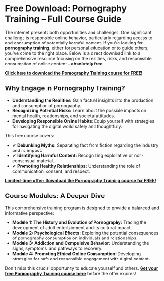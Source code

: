 # Free Download: Pornography Training – Full Course Guide

The internet presents both opportunities and challenges. One significant challenge is responsible online behavior, particularly regarding access to and consumption of potentially harmful content. If you're looking for **pornography training**, either for personal education or to guide others, you've come to the right place. Below is a direct download link to a comprehensive resource focusing on the realities, risks, and responsible consumption of online content – **absolutely free**.

[**Click here to download the Pornography Training course for FREE!**](https://udemywork.com/pornography-training)

## Why Engage in Pornography Training?

*   **Understanding the Realities:** Gain factual insights into the production and consumption of pornography.
*   **Recognizing Potential Risks:** Learn about the possible impacts on mental health, relationships, and societal attitudes.
*   **Developing Responsible Online Habits:** Equip yourself with strategies for navigating the digital world safely and thoughtfully.

This free course covers:

*   ✔ **Debunking Myths:** Separating fact from fiction regarding the industry and its impact.
*   ✔ **Identifying Harmful Content:** Recognizing exploitative or non-consensual material.
*   ✔ **Promoting Healthy Relationships:** Understanding the role of communication, consent, and respect.

[**Limited-time offer: Download the Pornography Training course for FREE!**](https://udemywork.com/pornography-training)

## Course Modules: A Deeper Dive

This comprehensive training program is designed to provide a balanced and informative perspective:

*   **Module 1: The History and Evolution of Pornography:** Tracing the development of adult entertainment and its cultural impact.
*   **Module 2: Psychological Effects:** Exploring the potential consequences of pornography consumption on individuals and relationships.
*   **Module 3: Addiction and Compulsive Behavior:** Understanding the signs, symptoms, and pathways to recovery.
*   **Module 4: Promoting Ethical Online Consumption:** Developing strategies for safe and responsible engagement with digital content.

Don't miss this crucial opportunity to educate yourself and others. **[Get your free Pornography Training course here](https://udemywork.com/pornography-training)** before the offer expires!
